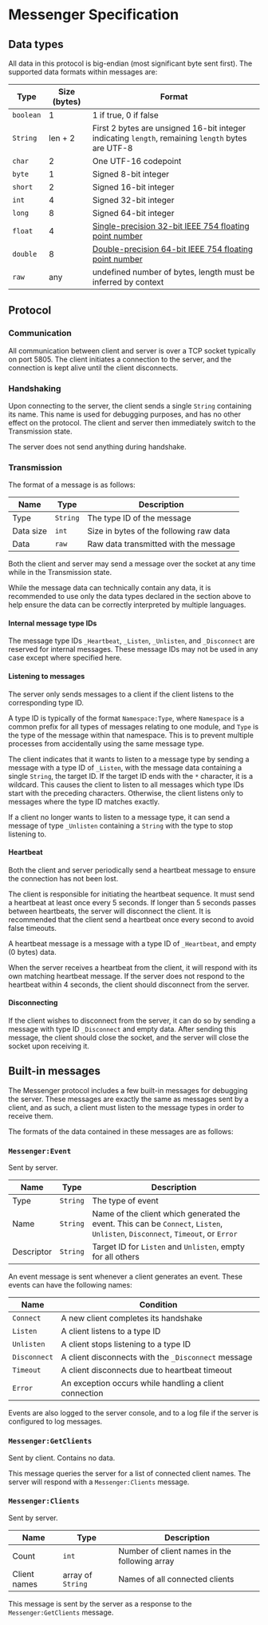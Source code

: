 # Messenger Specification

## Data types

All data in this protocol is big-endian (most significant byte sent first). The supported data formats within messages are:

| Type      | Size (bytes) | Format |
| --------- | ------------ | ------ |
| `boolean` | 1            | 1 if true, 0 if false |
| `String`  | len + 2      | First 2 bytes are unsigned 16-bit integer indicating `length`, remaining `length` bytes are UTF-8 |
| `char`    | 2            | One UTF-16 codepoint |
| `byte`    | 1            | Signed 8-bit integer |
| `short`   | 2            | Signed 16-bit integer |
| `int`     | 4            | Signed 32-bit integer |
| `long`    | 8            | Signed 64-bit integer |
| `float`   | 4            | [Single-precision 32-bit IEEE 754 floating point number](http://en.wikipedia.org/wiki/Single-precision_floating-point_format) |
| `double`  | 8            | [Double-precision 64-bit IEEE 754 floating point number](http://en.wikipedia.org/wiki/Double-precision_floating-point_format) |
| `raw`     | any          | undefined number of bytes, length must be inferred by context |

## Protocol

### Communication

All communication between client and server is over a TCP socket typically on port 5805. The client initiates a connection to the server, and the connection is kept alive until the client disconnects.

### Handshaking

Upon connecting to the server, the client sends a single `String` containing its name. This name is used for debugging purposes, and has no other effect on the protocol. The client and server then immediately switch to the Transmission state.

The server does not send anything during handshake.

### Transmission

The format of a message is as follows:

| Name      | Type     | Description                             |
| --------- | -------- | --------------------------------------- |
| Type      | `String` | The type ID of the message              |
| Data size | `int`    | Size in bytes of the following raw data |
| Data      | `raw`    | Raw data transmitted with the message   |

Both the client and server may send a message over the socket at any time while in the Transmission state.

While the message data can technically contain any data, it is recommended to use only the data types declared in the section above to help ensure the data can be correctly interpreted by multiple languages.

#### Internal message type IDs

The message type IDs `_Heartbeat`, `_Listen`, `_Unlisten`, and `_Disconnect` are reserved for internal messages. These message IDs may not be used in any case except where specified here.

#### Listening to messages

The server only sends messages to a client if the client listens to the corresponding type ID.

A type ID is typically of the format `Namespace:Type`, where `Namespace` is a common prefix for all types of messages relating to one module, and `Type` is the type of the message within that namespace. This is to prevent multiple processes from accidentally using the same message type.

The client indicates that it wants to listen to a message type by sending a message with a type ID of `_Listen`, with the message data containing a single `String`, the target ID. If the target ID ends with the `*` character, it is a wildcard. This causes the client to listen to all messages which type IDs start with the preceding characters. Otherwise, the client listens only to messages where the type ID matches exactly.

If a client no longer wants to listen to a message type, it can send a message of type `_Unlisten` containing a `String` with the type to stop listening to.

#### Heartbeat

Both the client and server periodically send a heartbeat message to ensure the connection has not been lost.

The client is responsible for initiating the heartbeat sequence. It must send a heartbeat at least once every 5 seconds. If longer than 5 seconds passes between heartbeats, the server will disconnect the client. It is recommended that the client send a heartbeat once every second to avoid false timeouts.

A heartbeat message is a message with a type ID of `_Heartbeat`, and empty (0 bytes) data.

When the server receives a heartbeat from the client, it will respond with its own matching heartbeat message. If the server does not respond to the heartbeat within 4 seconds, the client should disconnect from the server.

#### Disconnecting

If the client wishes to disconnect from the server, it can do so by sending a message with type ID `_Disconnect` and empty data. After sending this message, the client should close the socket, and the server will close the socket upon receiving it.

## Built-in messages

The Messenger protocol includes a few built-in messages for debugging the server. These messages are exactly the same as messages sent by a client, and as such, a client must listen to the message types in order to receive them.

The formats of the data contained in these messages are as follows:

### `Messenger:Event`
Sent by server.

| Name       | Type     | Description |
| ---------- | -------- | ----------- |
| Type       | `String` | The type of event |
| Name       | `String` | Name of the client which generated the event. This can be `Connect`, `Listen`, `Unlisten`, `Disconnect`, `Timeout`, or `Error` |
| Descriptor | `String` | Target ID for `Listen` and `Unlisten`, empty for all others |

An event message is sent whenever a client generates an event. These events can have the following names:

| Name         | Condition                                              |
| ------------ | ------------------------------------------------------ |
| `Connect`    | A new client completes its handshake                   |
| `Listen`     | A client listens to a type ID                          |
| `Unlisten`   | A client stops listening to a type ID                  |
| `Disconnect` | A client disconnects with the `_Disconnect` message    |
| `Timeout`    | A client disconnects due to heartbeat timeout          |
| `Error`      | An exception occurs while handling a client connection |

Events are also logged to the server console, and to a log file if the server is configured to log messages.

### `Messenger:GetClients`
Sent by client. Contains no data.

This message queries the server for a list of connected client names. The server will respond with a `Messenger:Clients` message.

### `Messenger:Clients`
Sent by server.

| Name         | Type              | Description                                   |
| ------------ | ----------------- | --------------------------------------------- |
| Count        | `int`             | Number of client names in the following array |
| Client names | array of `String` | Names of all connected clients                |

This message is sent by the server as a response to the `Messenger:GetClients` message.
